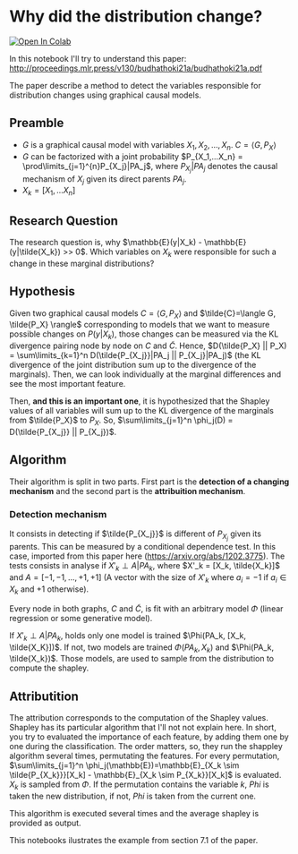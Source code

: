 # Why did the distribution change?

[![Open In Colab](https://colab.research.google.com/assets/colab-badge.svg)](https://colab.research.google.com/github/tiagofrepereira2012/why_did_the_distribution_change/blob/main/closed_form_simulation.ipynb#scrollTo=b1371ea7-9cea-473d-b132-a8170b8c1a3c)


In this notebook I'll try to understand this paper: http://proceedings.mlr.press/v130/budhathoki21a/budhathoki21a.pdf

The paper describe a method to detect the variables responsible for distribution changes using graphical causal models.

## Preamble

- $G$ is a graphical causal model with variables $X_1, X_2, ..., X_n$. $C=\langle G, P_X \rangle$ 
- $G$ can be factorized with a joint probability $P_{X_1,...X_n} = \prod\limits_{j=1}^{n}P_{X_j}|PA_j$, where $P_{X_j}|PA_j$ denotes the causal mechanism of $X_j$ given its direct parents $PA_j$.
- $X_k = [X_1, ... X_n]$
 
## Research Question

The research question is, why $\mathbb{E}(y|X_k) - \mathbb{E}(y|\tilde{X_k}) >> 0$. Which variables on $X_k$ were responsible for such a change in these marginal distributions?

## Hypothesis


Given two graphical causal models $C=\langle G, P_X \rangle$ and $\tilde{C}=\langle G, \tilde{P_X} \rangle$ corresponding to models that we want to measure possible changes on $P(y|X_k)$, those changes can be measured via the KL divergence pairing node by node on $C$ and $\tilde{C}$. Hence, $D(\tilde{P_X} || P_X) = \sum\limits_{k=1}^n D(\tilde{P_{X_j}}|PA_j || P_{X_j}|PA_j)$ (the KL divergence of the joint distribution sum up to the divergence of the marginals). Then, we can look individually at the marginal differences and see the most important feature.

Then, **and this is an important one**, it is hypothesized that the Shapley values of all variables will sum up to the KL divergence of the marginals from $\tilde{P_X}$ to $P_X$. So, $\sum\limits_{j=1}^n \phi_j(D) = D(\tilde{P_{X_j}} || P_{X_j})$.

## Algorithm

Their algorithm is split in two parts. First part is the **detection of a changing mechanism** and the second part is the **attribuition mechanism**.

### Detection mechanism

It consists in detecting if $\tilde{P_{X_j}}$ is different of $P_{X_j}$ given its parents. This can be measured by a conditional dependence test. In this case, imported from this paper here (https://arxiv.org/abs/1202.3775).
The tests consists in analyse if $X'_k \perp  A | PA_k$, where $X'_k = [X_k, \tilde{X_k}]$ and $A=[-1,-1,...,+1,+1]$ (A vector with the size of $X'_k$ where $a_i=-1$ if $a_i\in X_k$ and $+1$ otherwise).

Every node in both graphs, $C$ and $\tilde{C}$, is fit with an arbitrary model $\Phi$ (linear regression or some generative model).

If $X'_k \perp  A | PA_k$, holds only one model is trained $\Phi(PA_k, [X_k, \tilde{X_K}])$. If not, two models are trained $\Phi(PA_k, X_k)$ and $\Phi(PA_k, \tilde{X_k})$. 
Those models, are used to sample from the distribution to compute the shapley.

## Attributition

The attribution corresponds to the computation of the Shapley values.
Shapley has its particular algorithm that I'll not not explain here. In short, you try to evaluated the importance of each feature, by adding them one by one during the classification. The order matters, so, they run the shappley algorithm several times, permutating the features.
For every permutation, $\sum\limits_{j=1}^n \phi_j(\mathbb{E})=\mathbb{E}_{X_k \sim \tilde{P_{X_k}}}[X_k] - \mathbb{E}_{X_k \sim P_{X_k}}[X_k]$ is evaluated. $X_k$ is sampled from $\Phi$. If the permutation contains the variable $k$, $Phi$ is taken the new distribution, if not, $Phi$ is taken from the current one.

This algorithm is executed several times and the average shapley is provided as output.

This notebooks ilustrates the example from section 7.1 of the paper.

